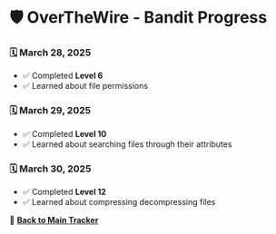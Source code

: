 # 🛡️ OverTheWire - Bandit Progress  

### 🗓️ March 28, 2025  
- ✅ Completed **Level 6**  
- ✅ Learned about file permissions

### 🗓️ March 29, 2025  
- ✅ Completed **Level 10**  
- ✅ Learned about searching files through their attributes

### 🗓️ March 30, 2025  
- ✅ Completed **Level 12**  
- ✅ Learned about compressing decompressing files


🔄 **[Back to Main Tracker](README.md)**
